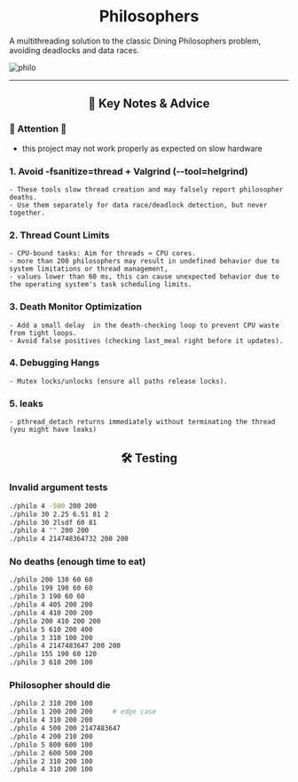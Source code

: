 <div align="center">
	
# Philosophers

</div>

A multithreading solution to the classic Dining Philosophers problem, avoiding deadlocks and data races.

![philo](https://github.com/user-attachments/assets/19c6ef01-a3bd-4bf6-84f5-bc82a315b3ff)

---

<div align="center">

## 📌 Key Notes & Advice

</div>

### 📛 Attention 📛
- this project may not work properly as expected on slow hardware 

### 1. Avoid -fsanitize=thread + Valgrind (--tool=helgrind)
	- These tools slow thread creation and may falsely report philosopher deaths.
	- Use them separately for data race/deadlock detection, but never together.

### 2. Thread Count Limits
	- CPU-bound tasks: Aim for threads ≈ CPU cores.
	- more than 200 philosophers may result in undefined behavior due to system limitations or thread management,
	- values lower than 60 ms, this can cause unexpected behavior due to the operating system's task scheduling limits.

### 3. Death Monitor Optimization

	- Add a small delay  in the death-checking loop to prevent CPU waste from tight loops.
    - Avoid false positives (checking last_meal right before it updates).

### 4. Debugging Hangs
    - Mutex locks/unlocks (ensure all paths release locks).

### 5. leaks
    - pthread_detach returns immediately without terminating the thread (you might have leaks)

<div align="center">

## 🛠️ Testing

</div>

### Invalid argument tests
```bash
./philo 4 -500 200 200	  
./philo 30 2.25 6.51 81 2   
./philo 30 2lsdf 60 81 
./philo 4 "" 200 200
./philo 4 214748364732 200 200
```

### No deaths (enough time to eat)
```bash
./philo 200 130 60 60   
./philo 199 190 60 60     
./philo 3 190 60 60             
./philo 4 405 200 200       
./philo 4 410 200 200      
./philo 200 410 200 200      
./philo 5 610 200 400			
./philo 3 310 100 200		
./philo 4 2147483647 200 200   
./philo 155 190 60 120
./philo 3 610 200 100
```

### Philosopher should die
```bash
./philo 2 310 200 100        
./philo 1 200 200 200	  # edge case
./philo 4 310 200 200	     
./philo 4 500 200 2147483647
./philo 4 200 210 200	     
./philo 5 800 600 100        
./philo 2 600 500 200        
./philo 2 310 200 100        
./philo 4 310 200 100      
```
